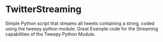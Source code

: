# TwitterStreaming
Simple Python script that streams all tweets containing a string, coded using the tweepy python module.
Great Example code for the Streaming capabilities of the Tweepy Python Module.
